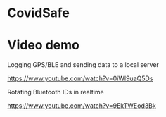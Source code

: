 # CovidSafe

Video demo
=======
Logging GPS/BLE and sending data to a local server

https://www.youtube.com/watch?v=0iWl9uaQ5Ds

Rotating Bluetooth IDs in realtime

https://www.youtube.com/watch?v=9EkTWEod3Bk
